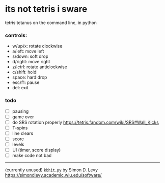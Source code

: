 # its not tetris i sware

~~tetris~~ tetanus on the command line, in python

### controls: 
 - w/up/x: rotate clockwise
 - a/left: move left
 - s/down: soft drop
 - d/right: move right
 - z/lctrl: rotate anticlockwise
 - c/shift: hold
 - space: hard drop
 - esc/f1: pause
 - del: exit

### todo
 - [ ] pausing
 - [ ] game over
 - [ ] do SRS rotation properly https://tetris.fandom.com/wiki/SRS#Wall_Kicks
 - [ ] T-spins
 - [ ] line clears
 - [ ] score
 - [ ] levels
 - [ ] UI (timer, score display)
 - [ ] make code not bad
---
(currently unused) [`kbhit.py`](kbhit.py) by Simon D. Levy https://simondlevy.academic.wlu.edu/software/